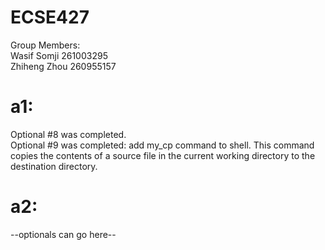 # ECSE427

Group Members:  
Wasif Somji 261003295   
Zhiheng Zhou 260955157  

# a1:    
Optional #8 was completed.    
Optional #9 was completed: add my_cp command to shell. This command copies the contents of a source file in the current working directory to the destination directory.

# a2:
--optionals can go here--
